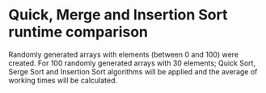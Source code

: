 # Quick, Merge and Insertion Sort runtime comparison

Randomly generated arrays with elements (between 0 and 100) were created.
For 100 randomly generated arrays with 30 elements; Quick Sort, Serge Sort and Insertion Sort algorithms will be applied and the average of working times will be calculated.
